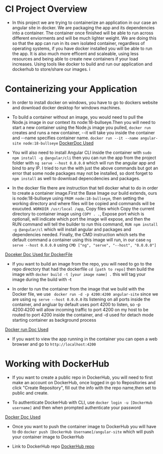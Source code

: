 # CI Project Overview

- In this project we are trying to containerize an application in our case an angular site in docker. We are packaging the app and its dependencies into a container. The container once finished will be able to run across different enviorments and will be much lighter weight. We are doing this so that the app can run in its own isolated container, regardless of operating systems, if you have docker installed you will be able to run the app. It is also much more efficent and scaleable, using less resources and being able to create  new containers if your load increases. Using tools like docker to build and run our application and dockerhub to store/share our images. 
i
# Containerizing your Application

- In order to install docker on windows, you have to go to dockers website and download docker desktop for windows machines.
 
- To build a container without an image, you would need to pull the Node.js image in our context its node:18-bullseye.Then you will need to start a new container using the Node.js image you pulled, `docker run` creates and runs a new container, --it will take you inside the container and --name specifies container name. `docker run --it --name angular-site node:18-bullseye` [DockerDoc Used](https://docs.docker.com/reference/cli/docker/container/run/#example-join-another-containers-pid-namespace)

- You will also need to install Angular CLI inside the container with `sudo npm install -g @angular/cli` then you can run the app from the project folder with  `ng serve --host 0.0.0.0` which will run the angular app and bind to any IP. I tried to run the with just the above commands but got an error that some node packages may not be installed, so dont forget to `npm install` as well to download depencdencies and packages. 

- In the docker file there are instruction that tell docker what to do in order to create a container image.First the Base Image our build extends, ours is node:18-bullseye using `FROM node:18-bullseye`, then setting the working directory and where files will be copied and commands will be exucuted. `WORKDIR /usr/local /app`, Copy files which Copy the current directory to container image using `COPY . .`, Expose port which is optionall, will indicate which port the image will expose, and then the RUN command will tell the builder to run this command, `RUN npm install -g @angular/cl`  which will install angular and packages and dependencies needed. Finally, the CMD instruction which sets the default command a container using this image will run, in our case `ng serve --host 0.0.0.0` using `CMD ["ng", "serve", "--host", "0.0.0.0"]`

[Doceker Doc Used for DockerFile](https://docs.docker.com/get-started/docker-concepts/building-images/writing-a-dockerfile/)

- If you want to build an image from the repo, you will need to go to the repo directory that had the dockerfile `cd [path to repo]` then build the image with `docker build -t [your image name] .` this will tag your image during the build with -t

- In order to run the container from the image that we build with the Docker file, we use ` docker run -d -p 4200:4200 angular-site` since we are using `ng serve --host 0.0.0.0` its listening on all ports inside the container, and angluar by default uses port 4200 to listen, so -p 4200:4200 will allow incoming traffic to port 4200 on my host to be routed to port 4200 inside the container, and -d used for detach mode starting container as background process

[Docker run Doc Used](https://docs.docker.com/reference/cli/docker/container/run/)

- If you want to view the app running in the container you can open a web browser and go to `http://localhost:4200`

# Working with DockerHub 

- If you want to create a public repo in DockerHub, you will need to first make an account on DockerHub, once logged in go to Repositories and click "Create Repository", fill out the info with the repo name,then set to public and create.

- To authenticate DockerHub with CLI, use `docker login -u [DockerHub username]` and then when prompted authenticate your password

[Docker Doc Used](https://docs.docker.com/reference/cli/docker/login/)

- Once you want to push the container image to DockerHub you will have to do `docker push [DockerHub Username]/angular-site` which will push your container image to DockerHub

- Link to DockerHub repo [DockerHub repo](https://hub.docker.com/repository/docker/ethanschultz2/schultz-ceg3120/general)
